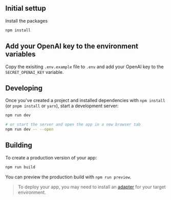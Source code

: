 ## Initial settup

Install the packages

```bash
npm install
```

## Add your OpenAI key to the environment variables

Copy the exisiting `.env.example` file to `.env` and add your OpenAI key to the `SECRET_OPENAI_KEY` variable.

## Developing

Once you've created a project and installed dependencies with `npm install` (or `pnpm install` or `yarn`), start a development server:

```bash
npm run dev

# or start the server and open the app in a new browser tab
npm run dev -- --open
```

## Building

To create a production version of your app:

```bash
npm run build
```

You can preview the production build with `npm run preview`.

> To deploy your app, you may need to install an [adapter](https://kit.svelte.dev/docs/adapters) for your target environment.
